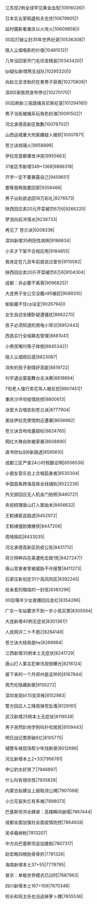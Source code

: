 江苏现2例全球罕见黄金血型|10916026|1

日本实业家稻盛和夫去世|10679905|1

延时摄影看重庆以火攻火|10609858|0

00后打破尘封35年世界纪录|10536308|1

隐入尘烟电影的价值|10481012|1

几年没回家开门毛坯变精装|10343420|1

lpl疑似新增两支战队|10295320|0

向赵立坚求助的在柬男子获救|10270809|1

深圳5家医院宣布停诊|10270170|1

00后刷新三摇跳绳吉尼斯纪录|10129416|0

男子当街被捅系玩角色扮演|10091502|1

河北承德高新区致歉|10078702|1

山西运城重大刑案嫌疑人被抓|10007871|

苍兰诀琉璃火|9958899|

伊拉克首都爆发冲突|9955663|

31省区市新增349+1368|9886318|

开学一定不要暴露自己|9459651|

要等我啊我要回家|9358466|

男子出轨欲追回16万彩礼|9276573|

陕西回应卖20元芹菜被罚6万6|9266220|

梦泪向前冲落水|9236733|

再见了 苍兰诀|9208336|

深圳新增35例阳性病例|9186834|

小天才下架不合规应用|9184855|

我肯定在几百年前就说过爱你|9115082|

陕西回应卖20斤芹菜被罚6万6|9104304|

成都：非必要不离蓉|9096825|1

大连男子坐公交没戴n95被赶|9089310|

偷偷藏不住cp设定|9026794|0

女生自述坐硬卧疑遭骚扰|8992270|

孩子必须知道的用电小常识|8952443|

西昌实行全域静态管理|8881041|

小男孩嘴叼筷子摔倒|8845342|1

隐入尘烟观后感|8823067|

消失的孩子剧情好高能|8819722|

刘宇退出蒙面舞台总决赛|8818694|

7旬老人强行卖花骂人被反怼|8807451|1

重庆沙坪坝疫情防控|8800613|

诀爱大合唱告别苍兰诀|8777904|

美驻伊拉克使馆附近遭袭|8656962|

苍兰诀含吻戏量超标|8624765|

网红大琳自称被家暴|8608890|

虞书欣仙剑6新路透|8595610|

成都三区严查24小时核酸证明|8556536|

小朋友音乐会上合唱孤勇者|8530304|

中国首条跨海高铁全线铺轨|8522236|

外交部回应无人机金门拍照|8480721|

央视梳理唐山打人案始末|8456632|

王鹤棣密逃路透|8452972|

王鹤棣撞脸猪猪侠|8447206|

周琦隔扣|8433035|

河北承德高新区防疫公告|8431712|

荷兰特种兵在美遭枪击致1死|8427247|1

唐山受害者曾被威胁不许报警|8411273|

石家庄新划定31个高风险区|8392245|

给亲爱的璐瑶的一封信|8383296|

00后噶羊少女直播回应走红|8354286|

广东一车站要求不到一岁小孩买票|8305564|

大连新增40例无症状|8301361|1

人民网评二十不惑2|8284149|

苍兰诀大结局是he|8269984|

江西新增35例本土无症状|8241729|

唐山打人案主犯审讯视频曝光|8216124|

接下来的一个月郑州是这样的|8167844|

周杰伦隐藏新歌|8155272|

深圳发现bf.15变异株|8152983|

警方回应人工降雨弹壳坠落|8129161|

武汉新增25例本土无症状|8119539|

男子突然趴地学狗叫扑咬居民|8109443|

明日战记票房破6亿|8105775|

辅警车祸现场帮少年找断骨|8012696|

河北新增本土2+33|7956781|

申公豹太好哭了|7946897|

什么叫有钳任性|7935828|

内蒙古拟建议上报取消公摊|7907068|

小兰花装失忆有多难|7898073|

巴基斯坦洪水肆虐：高楼瞬间崩塌|7867444|

成都全面加强社会面疫情防控|7864928|

吴卓羲掉粉|7813207|

中方向巴基斯坦追加援助|7807317|

赵宏略四根肋骨骨折|7781326|

海南新增本土37+55|7778795|

普京：单极世界模式已过时|7687963|

四川新增本土167+109|7670348|

校长和班主任也没逃掉萝卜蹲|7655536|


